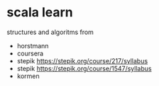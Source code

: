 # scala learn

structures and algoritms from 
- horstmann
- coursera
- stepik https://stepik.org/course/217/syllabus
- stepik https://stepik.org/course/1547/syllabus
- kormen
